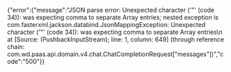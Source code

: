 {"error":{"message":"JSON parse error: Unexpected character ('\"' (code 34)): was expecting comma to separate Array entries; nested exception is com.fasterxml.jackson.databind.JsonMappingException: Unexpected character ('\"' (code 34)): was expecting comma to separate Array entries\n at [Source: (PushbackInputStream); line: 1, column: 649] (through reference chain: com.wd.paas.api.domain.v4.chat.ChatCompletionRequest[\"messages\"])","code":"500"}}